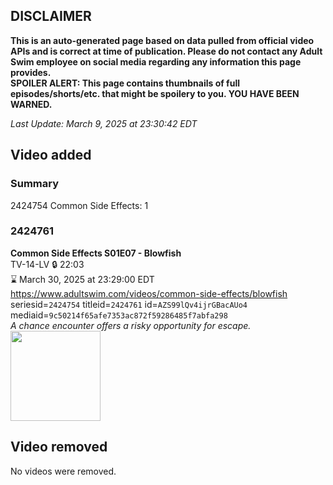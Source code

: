 ## DISCLAIMER
**This is an auto-generated page based on data pulled from official video APIs and is correct at time of publication. Please do not contact any Adult Swim employee on social media regarding any information this page provides.**  
**SPOILER ALERT: This page contains thumbnails of full episodes/shorts/etc. that might be spoilery to you. YOU HAVE BEEN WARNED.**  

_Last Update: March 9, 2025 at 23:30:42 EDT_
## Video added
### Summary
2424754 Common Side Effects: 1  
### 2424761
**Common Side Effects S01E07 - Blowfish**  
TV-14-LV 🔒 22:03  
⌛ March 30, 2025 at 23:29:00 EDT  
https://www.adultswim.com/videos/common-side-effects/blowfish  
seriesid=`2424754` titleid=`2424761` id=`AZS99lQv4ijrGBacAUo4` mediaid=`9c50214f65afe7353ac872f59286485f7abfa298`  
_A chance encounter offers a risky opportunity for escape._  
<a href="https://media.cdn.adultswim.com/uploads/20250131/thumbnails/2_25131153129-CommonSideEffects-107-Blowfish-1920x1080.jpg"><img src="https://media.cdn.adultswim.com/uploads/20250131/thumbnails/2_25131153129-CommonSideEffects-107-Blowfish-1920x1080.jpg" height="144px" /></a>
## Video removed
No videos were removed.  
